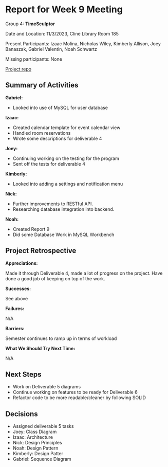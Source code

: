 # Report for Week 9 Meeting

Group 4: **TimeSculptor**

Date and Location: 11/3/2023, Cline Library Room 185

Present Participants: Izaac Molina, Nicholas Wiley, Kimberly Allison, Joey Banaszak, Gabriel Valentin, Noah Schwartz

Missing participants: None

[Project repo](https://github.com/nickw409/TimeSculptor)

## **Summary of Activities**

**Gabriel:**

- Looked into use of MySQL for user database

**Izaac:**

- Created calendar template for event calendar view
- Handled room reservations
- Wrote some descriptions for deliverable 4

**Joey:**

- Continuing working on the testing for the program
- Sent off the tests for deliverable 4

**Kimberly:**

- Looked into adding a settings and notification menu

**Nick:**

- Further improvements to RESTful API.
- Researching database integration into backend.

**Noah:**

- Created Report 9
- Did some Database Work in MySQL Workbench

## **Project Retrospective**

**Appreciations:**

Made it through Deliverable 4, made a lot of progress on the project. Have done a good job of keeping on top of the work.

**Successes:**

See above

**Failures:**

N/A

**Barriers:**

Semester continues to ramp up in terms of workload

**What We Should Try Next Time:**

N/A

## **Next Steps**

- Work on Deliverable 5 diagrams
- Continue working on features to be ready for Deliverable 6
- Refactor code to be more readable/cleaner by following SOLID

## **Decisions**

- Assigned deliverable 5 tasks
- Joey: Class Diagram
- Izaac: Architecture
- Nick: Design Principles
- Noah: Design Pattern
- Kimberly: Design Patter
- Gabriel: Sequence Diagram
